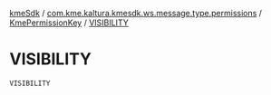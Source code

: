 [kmeSdk](../../index.md) / [com.kme.kaltura.kmesdk.ws.message.type.permissions](../index.md) / [KmePermissionKey](index.md) / [VISIBILITY](./-v-i-s-i-b-i-l-i-t-y.md)

# VISIBILITY

`VISIBILITY`